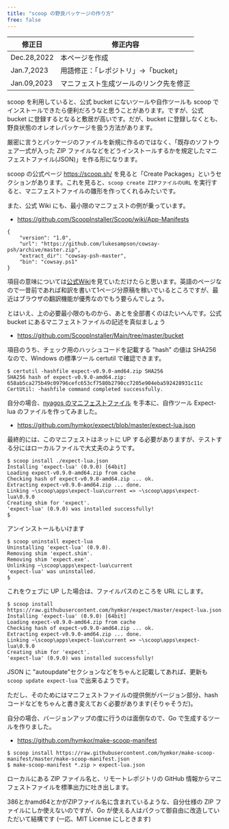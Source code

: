 ```yaml
---
title: "scoop の野良パッケージの作り方"
free: false
---
```


| 修正日 | 修正内容
|--------|--------
| Dec.28,2022 | 本ページを作成
| Jan.7,2023 | 用語修正：「レポジトリ」→「bucket」
| Jan.09,2023 | マニフェスト生成ツールのリンク先を修正

scoop を利用していると、公式 bucket にないツールや自作ツールも scoop でインストールできたら便利だろうなと思うことがあります。ですが、公式 bucket に登録するとなると敷居が高いです。だが、bucket に登録しなくとも、野良状態のオレオレパッケージを扱う方法があります。

厳密に言うとパッケージのファイルを新規に作るのではなく、「既存のソフトウェア一式が入った ZIP ファイルなどをどうインストールするかを規定したマニフェストファイル(JSON)」を作る形になります。

scoop の公式ページ https://scoop.sh/ を見ると「Create Packages」というセクションがあります。これを見ると、`scoop create ZIPファイルのURL` を実行すると、マニフェストファイルの雛形を作ってくれるみたいです。

また、公式 Wiki にも、最小限のマニフェストの例が乗っています。

- https://github.com/ScoopInstaller/Scoop/wiki/App-Manifests

```
{
    "version": "1.0",
    "url": "https://github.com/lukesampson/cowsay-psh/archive/master.zip",
    "extract_dir": "cowsay-psh-master",
    "bin": "cowsay.ps1"
}
```

項目の意味については[公式Wiki](https://github.com/ScoopInstaller/Scoop/wiki/App-Manifests)を見ていただけたらと思います。英語のページなので一昔前であれば和訳を書いて1ページ分原稿を稼いでいるところですが、最近はブラウザの翻訳機能が優秀なのでもう要らんでしょう。

とはいえ、上の必要最小限のものから、あとを全部書くのはたいへんです。公式 bucket にあるマニフェストファイルの記述を真似ましょう

- https://github.com/ScoopInstaller/Main/tree/master/bucket

項目のうち、チェック用のハッシュコードを記載する "hash" の値は SHA256 なので、Windows の標準ツール certutil で確認できます。

```
$ certutil -hashfile expect-v0.9.0-amd64.zip SHA256
SHA256 hash of expect-v0.9.0-amd64.zip:
658ab5ca275b49c09796cefc653cf7580b2790cc7205e904eba592428931c11c
CertUtil: -hashfile command completed successfully.
```

自分の場合、[nyagos のマニフェストファイル](https://github.com/ScoopInstaller/Main/blob/master/bucket/nyagos.json) を手本に、自作ツール Expect-lua のファイルを作ってみました。

- https://github.com/hymkor/expect/blob/master/expect-lua.json

最終的には、このマニフェストはネットに UP する必要がありますが、テストする分にはローカルファイルで大丈夫のようです。

```
$ scoop install ./expect-lua.json
Installing 'expect-lua' (0.9.0) [64bit]
Loading expect-v0.9.0-amd64.zip from cache
Checking hash of expect-v0.9.0-amd64.zip ... ok.
Extracting expect-v0.9.0-amd64.zip ... done.
Linking ~\scoop\apps\expect-lua\current => ~\scoop\apps\expect-lua\0.9.0
Creating shim for 'expect'.
'expect-lua' (0.9.0) was installed successfully!
$
```

アンインストールもいけます

```
$ scoop uninstall expect-lua
Uninstalling 'expect-lua' (0.9.0).
Removing shim 'expect.shim'.
Removing shim 'expect.exe'.
Unlinking ~\scoop\apps\expect-lua\current
'expect-lua' was uninstalled.
$
```

これをウェブに UP した場合は、ファイルパスのところを URL にします。

```
$ scoop install https://raw.githubusercontent.com/hymkor/expect/master/expect-lua.json
Installing 'expect-lua' (0.9.0) [64bit]
Loading expect-v0.9.0-amd64.zip from cache
Checking hash of expect-v0.9.0-amd64.zip ... ok.
Extracting expect-v0.9.0-amd64.zip ... done.
Linking ~\scoop\apps\expect-lua\current => ~\scoop\apps\expect-lua\0.9.0
Creating shim for 'expect'.
'expect-lua' (0.9.0) was installed successfully!
```

JSON に "autoupdate"セクションなどをちゃんと記載してあれば、更新も `scoop update expect-lua` で出来るようです。

ただし、そのためにはマニフェストファイルの提供側がバージョン部分、hash コードなどをちゃんと書き変えておく必要があります(そりゃそうだ)。

自分の場合、バージョンアップの度に行うのは面倒なので、Go で生成するツールを作りました。

- https://github.com/hymkor/make-scoop-manifest

```
$ scoop install https://raw.githubusercontent.com/hymkor/make-scoop-manifest/master/make-scoop-manifest.json
$ make-scoop-manifest *.zip > expect-lua.json
```

ローカルにある ZIP ファイル名と、リモートレポジトリの GitHub 情報からマニフェストファイルを標準出力に吐き出します。

386とかamd64とかがZIPファイル名に含まれているような、自分仕様の ZIP ファイルにしか使えないのですが、Go が使える人はパクって御自由に改造していただいて結構です (一応、MIT License にしときます)
